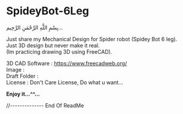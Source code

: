 # SpideyBot-6Leg

بِسْمِ اللَّهِ الرَّحْمَنِ الرَّحِيم... 
  
Just share my Mechanical Design for Spider robot (Spidey Bot 6 leg).  
Just 3D design but never make it real.  
(Im practicing drawing 3D using FreeCAD).  

3D CAD Software : https://www.freecadweb.org/  
Image :  
Draft Folder :  
License : Don't Care License, Do what u want...  

**Enjoy it...^^...**  

//-------------- End Of ReadMe
